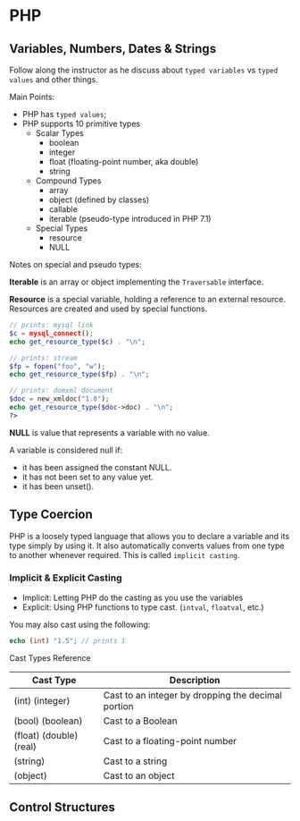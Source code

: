 # PHP

## Variables, Numbers, Dates & Strings

Follow along the instructor as he discuss about `typed variables` vs `typed values` and other things.

Main Points:
- PHP has `typed values`;
- PHP supports 10 primitive types
    - Scalar Types
        - boolean
        - integer
        - float (floating-point number, aka double)
        - string
    - Compound Types
        - array
        - object (defined by classes)
        - callable
        - iterable (pseudo-type introduced in PHP 7.1)
    - Special Types
        - resource
        - NULL

Notes on special and pseudo types:

__Iterable__ is an array or object implementing the `Traversable` interface.

__Resource__ is a special variable, holding a reference to an external resource. Resources are created and used by special functions.

```php
// prints: mysql link
$c = mysql_connect();
echo get_resource_type($c) . "\n";

// prints: stream
$fp = fopen("foo", "w");
echo get_resource_type($fp) . "\n";

// prints: domxml document
$doc = new_xmldoc("1.0");
echo get_resource_type($doc->doc) . "\n";
?>
```

__NULL__ is value that represents a variable with no value.

A variable is considered null if:
- it has been assigned the constant NULL.
- it has not been set to any value yet.
- it has been unset().

## Type Coercion

PHP is a loosely typed language that allows you to declare a variable and its type simply by using it. It also automatically converts values from one type to another whenever required. This is called `implicit casting`.

### Implicit & Explicit Casting

- Implicit: Letting PHP do the casting as you use the variables
- Explicit: Using PHP functions to type cast. (`intval`, `floatval`, etc.)

You may also cast using the following:

```php
echo (int) "1.5"; // prints 1
```

Cast Types Reference

| Cast Type | Description |
|-----------|-------------|
|(int) (integer)|Cast to an integer by dropping the decimal portion|
|(bool) (boolean)|Cast to a Boolean|
|(float) (double) (real)|Cast to a floating-point number|
|(string)|Cast to a string|
|(object)|Cast to an object|

## Control Structures

## 